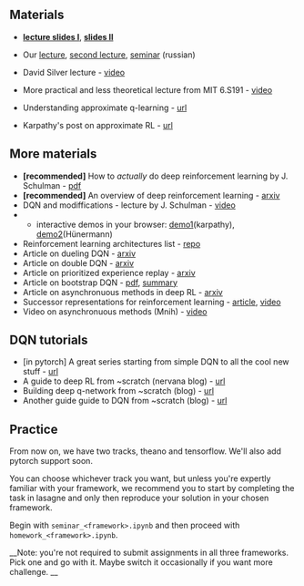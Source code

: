 ## Materials
* [__lecture slides I__](https://yadi.sk/i/kGPiXpse3NR3n8), [__slides II__](https://yadi.sk/i/H07O_XEh3NR3oV)
* Our [lecture](https://yadi.sk/i/AHDU2p_j3FT3nr), [second lecture](https://yadi.sk/i/yBO0q4mI3GAxYd), [seminar](https://yadi.sk/i/EeUeheri3FT3ra) (russian)


* David Silver lecture - [video](https://www.youtube.com/watch?v=UoPei5o4fps)
* More practical and less theoretical lecture from MIT 6.S191 - [video](https://www.youtube.com/watch?v=xWe58WGWmlk)
* Understanding approximate q-learning - [url](https://danieltakeshi.github.io/2016/10/31/going-deeper-into-reinforcement-learning-understanding-q-learning-and-linear-function-approximation/)
* Karpathy's post on approximate RL - [url](http://karpathy.github.io/2016/05/31/rl/)

## More materials
* __[recommended]__ How to _actually_ do deep reinforcement learning by J. Schulman - [pdf](http://rll.berkeley.edu/deeprlcourse/docs/nuts-and-bolts.pdf)
* __[recommended]__ An overview of deep reinforcement learning - [arxiv](https://arxiv.org/pdf/1701.07274v1.pdf)
* DQN and modiffications - lecture by J. Schulman - [video](https://www.youtube.com/watch?v=h1-pj4Y9-kM)
* * interactive demos in your browser: [demo1](http://cs.stanford.edu/people/karpathy/convnetjs/demo/rldemo.html)(karpathy), [demo2](http://janhuenermann.com/projects/learning-to-drive)(Hünermann)
* Reinforcement learning architectures list - [repo](https://github.com/5vision/deep-reinforcement-learning-networks)
* Article on dueling DQN - [arxiv](https://arxiv.org/pdf/1511.06581.pdf)
* Article on double DQN - [arxiv](https://arxiv.org/abs/1509.06461)
* Article on prioritized experience replay - [arxiv](https://arxiv.org/abs/1511.05952)
* Article on bootstrap DQN - [pdf](https://papers.nips.cc/paper/6501-deep-exploration-via-bootstrapped-dqn.pdf), [summary](http://pemami4911.github.io/paper-summaries/2016/08/16/Deep-exploration.html)
* Article on asynchronuous methods in deep RL - [arxiv](https://arxiv.org/abs/1602.01783)
* Successor representations for reinforcement learning - [article](https://arxiv.org/abs/1606.02396), [video](https://www.youtube.com/watch?v=kNqXCn7K-BM&feature=youtu.be)
* Video on asynchronuous methods (Mnih) - [video](https://www.youtube.com/watch?v=9sx1_u2qVhQ)

## DQN tutorials
* [in pytorch] A great series starting from simple DQN to all the cool new stuff - [url](https://github.com/higgsfield/RL-Adventure)
* A guide to deep RL from ~scratch (nervana blog) - [url](https://www.nervanasys.com/demystifying-deep-reinforcement-learning/)
* Building deep q-network from ~scratch (blog) - [url](https://jaromiru.com/2016/09/27/lets-make-a-dqn-theory/)
* Another guide guide to DQN from ~scratch (blog) - [url](https://rubenfiszel.github.io/posts/rl4j/2016-08-24-Reinforcement-Learning-and-DQN.html)


## Practice

From now on, we have two tracks, theano and tensorflow. We'll also add pytorch support soon.

You can choose whichever track you want, but unless you're expertly familiar with your framework, we recommend you to start by completing the task in lasagne and only then reproduce your solution in your chosen framework.

Begin with `seminar_<framework>.ipynb` and then proceed with `homework_<framework>.ipynb`.

__Note: you're not required to submit assignments in all three frameworks. Pick one and go with it. Maybe switch it occasionally if you want more challenge. __
